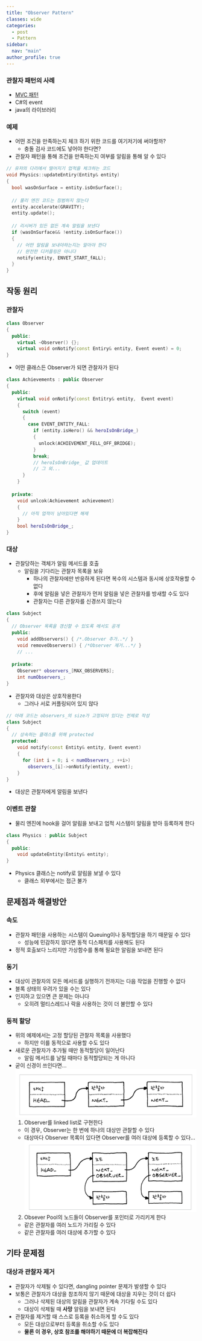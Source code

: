 ```yaml
---
title: "Observer Pattern"
classes: wide
categories: 
  - post
  - Pattern
sidebar:
  nav: "main"
author_profile: true
---
```

   
### 관찰자 패턴의 사례
* [MVC 패턴](https://jaykop.github.io/post/etc/MVC/#mvc-%ED%8C%A8%ED%84%B4)
* C#의 event
* java의 라이브러리

### 예제
* 어떤 조건을 만족하는지 체크 하기 위한 코드를 여기저기에 써야할까?
  * 충돌 검사 코드에도 넣어야 한다면?
* 관찰자 패턴을 통해 조건을 만족하는지 여부를 알림을 통해 알 수 있다

```c++
// 유저의 다리에서 떨어지기 업적을 체크하는 코드
void Physics::updateEntiry(Entity& entity)
{
  bool wasOnSurface = entity.isOnSurface();
  
  // 물리 엔진 코드는 침범하지 않는다
  entity.accelerate(GRAVITY);
  entity.update();

  // 리시버가 있든 없든 계속 알림을 보낸다
  if (wasOnSurface&& !entity.isOnSurface())
  {
    // 어떤 알림을 보내야하는지는 알아야 한다
    // 완전한 디커플링은 아니다
    notify(entity, ENVET_START_fALL);
  }
}
```

## 작동 원리
### 관찰자

```c++
class Observer
{
  public: 
    virtual ~Observer() {};
    virtual void onNotify(const Entiry& entity, Event event) = 0;
}
```
* 어떤 클래스든 Observer가 되면 관찰자가 된다

```c++
class Achievements : public Observer
{
  public:
    virtual void onNotify(const Entitry& entity,  Event event)
    {
      switch (event)
      {
        case EVENT_ENTITY_FALL:
          if (entity.isHero() && heroIsOnBridge_)
          {
            unlock(ACHIEVEMENT_FELL_OFF_BRIDGE);
          }
          break;
          // heroIsOnBridge_ 값 업데이트
          // 그 외...
      }
    }

  private:
    void unlcok(Achievement achievement)
    {
      // 아직 업적이 남아있다면 해제
    }
    bool heroIsOnBridge_;
}
```

### 대상
* 관찰당하는 객체가 알림 메서드를 호출
  * 알림을 기다리는 관찰자 목록을 보유
    * 하나의 관찰자에만 반응하게 된다면 복수의 시스템과 동시에 상호작용할 수 없다
    * 후에 알림을 넣은 관찰자가 먼저 알림을 넣은 관찰자를 방새할 수도 있다
    * 관찰자는 다른 관찰자를 신경쓰지 않는다

```c++
class Subject
{
  // Observer 목록을 갱신할 수 있도록 메서도 공개
  public:
    void addObservers() { /*.Observer 추가..*/ }
    void removeObservers() { /*Observer 제거...*/ }
    // ...

  private: 
    Observer* observers_[MAX_OBSERVERS];
    int numObservers_;
}
```
* 관찰자와 대상은 상호작용한다
  * 그러나 서로 커플링되어 있지 않다

```c++
// 아래 코드는 observers_의 size가 고정되어 있다는 전제로 작성
class Subject
{
  // 상속하는 클래스를 위해 protected
  protected:
    void notify(const Entity& entity, Event event)
    {
      for (int i = 0; i < numObservers_; ++i>)
        observers_[i]->onNotify(entity, event);
    }
}
```
* 대상은 관찰자에게 알림을 보낸다

### 이벤트 관찰
* 물리 엔진에 hook을 걸어 알림을 보내고 업적 시스템이 알림을 받아 등록하게 한다

```c++
class Physics : public Subject
{
  public:
    void updateEntity(Entity& entity);
}
```
* Physics 클래스는 notify로 알림을 보낼 수 있다
  * 클래스 외부에서는 접근 불가

## 문제점과 해결방안
### 속도
* 관찰자 패턴을 사용하는 시스템이 Queuing이나 동적할당을 하기 때문일 수 있다
  * 성능에 민감하지 않다면 동적 디스패치를 사용해도 된다
* 정적 호출보다 느리지만 가상함수를 통해 필요한 알림을 보내면 된다

### 동기
* 대상이 관찰자의 모든 메서드를 실행하기 전까지는 다음 작업을 진행할 수 없다
* 블록 상태의 우려가 있을 수는 있다
* 인지하고 있으면 큰 문제는 아니다
  * 오히려 멀티스레드나 락을 사용하는 것이 더 불안할 수 있다

### 동적 할당
* 위의 예제에서는 고정 할당된 관찰자 목록을 사용했다
  * 하지만 이를 동적으로 사용할 수도 있다
* 새로운 관찰자가 추가될 때만 동적할당이 일어난다
  * 알림 메서드를 날릴 때마다 동적할당되는 게 아니다
* 굳이 신경이 쓰인다면...
![image](/assets/images/{08408586-56CF-492B-B9B1-9EF1C030D921}.png)  
  1. Observer를 linked list로 구현한다
    * 이 경우, Observer는 한 번에 하나의 대상만 관찰할 수 있다
    * 대상마다 Observer 목록이 있다면 Observer를 여러 대상에 등록할 수 있다...
![image](/assets/images/{D5BFE3BA-CECB-4401-B0A2-4C54F216E8DB}.png)  
  2. Obsever Pool의 노드들이 Observer를 포인터로 가리키게 한다
    * 같은 관찰자를 여러 노드가 가리킬 수 있다
    * 같은 관찰자를 여러 대상에 추가할 수 있다

## 기타 문제점
### 대상과 관찰자 제거
* 관찰자가 삭제될 수 있다면, dangling pointer 문제가 발생할 수 있다
* 보통은 관찰자가 대상을 참조하지 않기 때문에 대상을 지우는 것이 더 쉽다
  * 그러나 삭제된 대상의 알림을 관찰자가 계속 기다릴 수도 있다
  * 대상이 삭제될 때 **사망** 알림을 보내면 된다
* 관찰자를 제거할 때 스스로 등록을 취소하게 할 수도 있다
  * 모든 대상으로부터 등록을 취소할 수도 있다
  * **물론 이 경우, 상호 참조를 해야하기 때문에 더 복잡해진다**